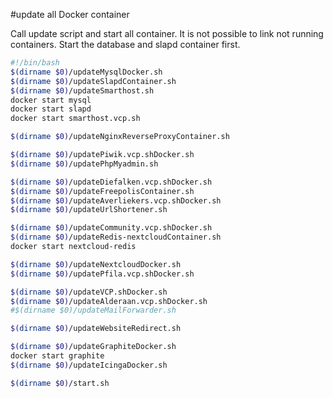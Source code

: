 #update all Docker container

Call update script and start all container.
It is not possible to link not running containers. Start the database and slapd container first.
````bash
#!/bin/bash
$(dirname $0)/updateMysqlDocker.sh
$(dirname $0)/updateSlapdContainer.sh
$(dirname $0)/updateSmarthost.sh
docker start mysql
docker start slapd
docker start smarthost.vcp.sh

$(dirname $0)/updateNginxReverseProxyContainer.sh

$(dirname $0)/updatePiwik.vcp.shDocker.sh
$(dirname $0)/updatePhpMyadmin.sh

$(dirname $0)/updateDiefalken.vcp.shDocker.sh
$(dirname $0)/updateFreepolisContainer.sh
$(dirname $0)/updateAverliekers.vcp.shDocker.sh
$(dirname $0)/updateUrlShortener.sh

$(dirname $0)/updateCommunity.vcp.shDocker.sh
$(dirname $0)/updateRedis-nextcloudContainer.sh
docker start nextcloud-redis

$(dirname $0)/updateNextcloudDocker.sh
$(dirname $0)/updatePfila.vcp.shDocker.sh

$(dirname $0)/updateVCP.shDocker.sh
$(dirname $0)/updateAlderaan.vcp.shDocker.sh
#$(dirname $0)/updateMailForwarder.sh

$(dirname $0)/updateWebsiteRedirect.sh

$(dirname $0)/updateGraphiteDocker.sh
docker start graphite
$(dirname $0)/updateIcingaDocker.sh

$(dirname $0)/start.sh
````
